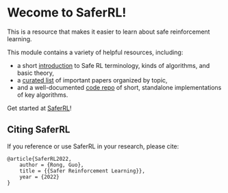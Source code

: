 Wecome to SaferRL!
=======================================

This is a resource that makes it easier to learn about safe reinforcement learning.

This module contains a variety of helpful resources, including:

- a short [introduction](https://) to Safe RL terminology, kinds of algorithms, and basic theory,
- a [curated list](https://) of important papers organized by topic,
- and a well-documented [code repo](https://) of short, standalone implementations of key algorithms.

Get started at [SaferRL](https://saferrl.readthedocs.io/en/latest)!


Citing SaferRL
------------------

If you reference or use SaferRL in your research, please cite:

```
@article{SaferRL2022,
    author = {Rong, Guo},
    title = {{Safer Reinforcement Learning}},
    year = {2022}
}
```
